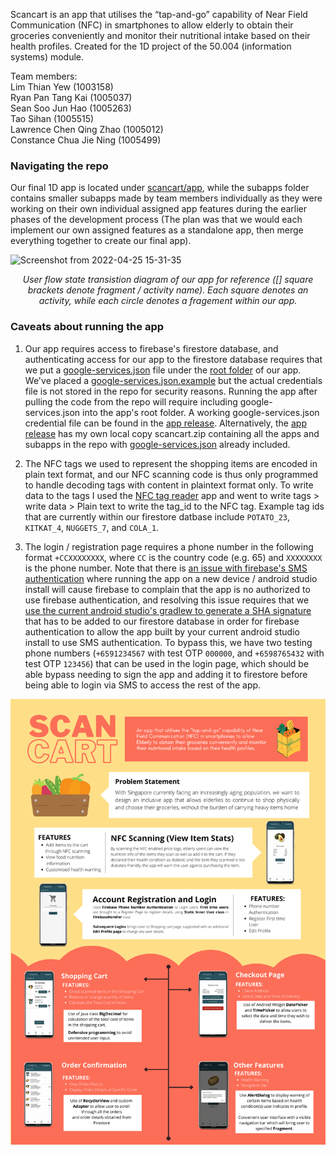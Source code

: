 Scancart is an app that utilises the “tap-and-go” capability of Near Field Communication (NFC) in smartphones to allow elderly to obtain their groceries conveniently and monitor their nutritional intake based on their health profiles. Created for the 1D project of the 50.004 (information systems) module.

Team members:  
Lim Thian Yew (1003158)  
Ryan Pan Tang Kai (1005037)  
Sean Soo Jun Hao (1005263)  
Tao Sihan (1005515)  
Lawrence Chen Qing Zhao (1005012)  
Constance Chua Jie Ning (1005499)

### Navigating the repo
Our final 1D app is located under [scancart/app](https://github.com/milselarch/scancart/tree/master/scancart/app), while the subapps folder contains smaller subapps made by team members individually as they were working on their own individual assigned app features during the earlier phases of the development process (The plan was that we would each implement our own assigned features as a standalone app, then merge everything together to create our final app).  

![Screenshot from 2022-04-25 15-31-35](https://user-images.githubusercontent.com/11241733/165041246-263843ec-978f-45fa-9c42-066dab4ef882.png)
<em><p align="center">
User flow state transistion diagram of our app for reference ([] square brackets denote fragment / activity name). Each square denotes an activity, while each circle denotes a fragement within our app.
</p></em>

### Caveats about running the app
1. Our app requires access to firebase's firestore database, and authenticating access for our app to the firestore database requires that we put a [google-services.json](https://github.com/milselarch/scancart/releases/download/v1.0.0/google-services.json) file under the [root folder](https://github.com/milselarch/scancart/tree/master/scancart/app) of our app. We've placed a [google-services.json.example](https://github.com/milselarch/scancart/blob/master/scancart/app/google-services.json.example) but the actual credentials file is not stored in the repo for security reasons. Running the app after pulling the code from the repo will require including google-services.json into the app's root folder. A working google-services.json credential file can be found in the [app release](https://github.com/milselarch/scancart/releases/tag/v1.0.0). Alternatively, the [app release](https://github.com/milselarch/scancart/releases/tag/v1.0.0) has my own local copy scancart.zip containing all the apps and subapps in the repo with [google-services.json](https://github.com/milselarch/scancart/releases/download/v1.0.0/google-services.json) already included.  

2. The NFC tags we used to represent the shopping items are encoded in plain text format, and our NFC scanning code is thus only programmed to handle decoding tags with content in plaintext format only. To write data to the tags I used the [NFC tag reader](https://play.google.com/store/apps/details?id=com.gonext.nfcreader&hl=en_SG&gl=US) app and went to write tags > write data > Plain text to write the tag_id to the NFC tag. Example tag ids that are currently within our firestore datbase include `POTATO_23`, `KITKAT_4`, `NUGGETS_7`, and `COLA_1`.  

3. The login / registration page requires a phone number in the following format `+CCXXXXXXXX`, where `CC` is the country code (e.g. 65) and `XXXXXXXX` is the phone number. Note that there is [an issue with firebase's SMS authentication](https://stackoverflow.com/questions/46751766/this-app-is-not-authorized-to-use-firebase-authentication-please-verify-that-the) where running the app on a new device / android studio install will cause firebase to complain that the app is no authorized to use firebase authentication, and resolving this issue requires that we [use the current android studio's gradlew to generate a SHA signature](https://stackoverflow.com/a/62362112) that has to be added to our firestore database in order for firebase authentication to allow the app built by your current android studio install to use SMS authentication. To bypass this, we have two testing phone numbers (`+6591234567` with test OTP `000000`, and `+6598765432` with test OTP `123456`) that can be used in the login page, which should be able bypass needing to sign the app and adding it to firestore before being able to login via SMS to access the rest of the app.

![poster](https://github.com/milselarch/scancart/blob/master/poster.png)
